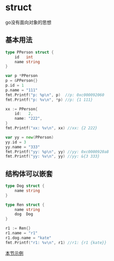 # struct

go没有面向对象的思想

## 基本用法
```go
type PPerson struct {
	id   int
	name string
}

var p *PPerson
p = &PPerson{}
p.id = 1
p.name = "111"
fmt.Printf("p: %p\n", p)  //p: 0xc000092060
fmt.Printf("p: %v\n", *p) //p: {1 111}

xx := PPerson{
    id:   2,
    name: "222",
}
fmt.Printf("xx: %v\n", xx) //xx: {2 222}

var yy = new(PPerson)
yy.id = 3
yy.name = "333"
fmt.Printf("yy: %p\n", yy) //yy: 0xc0000920a8
fmt.Printf("yy: %v\n", yy) //yy: &{3 333}
```

## 结构体可以嵌套
```go
type Dog struct {
	name string
}

type Ren struct {
	name string
	dog  Dog
}

r1 := Ren{}
r1.name = "r1"
r1.dog.name = "kate"
fmt.Printf("r1: %v\n", r1) //r1: {r1 {kate}}
```


[本节示例](https://github.com/onlyone2019/golang_learn/blob/master/struct.go)